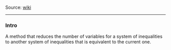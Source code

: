 Source: [wiki](https://en.wikipedia.org/wiki/Fourier%E2%80%93Motzkin_elimination)

---
### **Intro**

A method that reduces the number of variables for a system of inequalities to another system of inequalities that is equivalent to the current one. 


